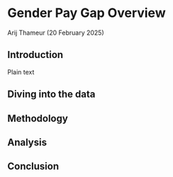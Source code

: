 # Gender Pay Gap Overview
Arij Thameur (20 February 2025)

## Introduction

Plain text
## Diving into the data

## Methodology

## Analysis

## Conclusion 
